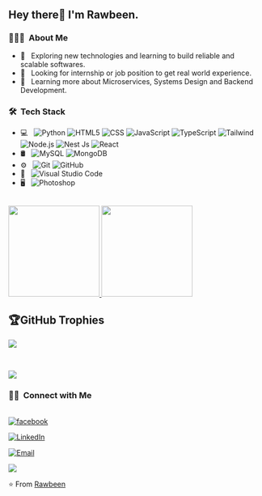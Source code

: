 

<h2> Hey there👋 I'm Rawbeen.</h2>

<h3> 👨🏻‍💻 &nbsp;About Me </h3>

- 🙂 &nbsp; Exploring new technologies and learning to build reliable and scalable softwares.
- 💼 &nbsp; Looking for internship or job position to get real world experience.
- 🌱 &nbsp; Learning more about Microservices, Systems Design and Backend Development.

<h3> 🛠 &nbsp;Tech Stack</h3>

- 💻 &nbsp;
  ![Python](https://img.shields.io/badge/-Python-333333?style=flat&logo=python)
  ![HTML5](https://img.shields.io/badge/-HTML5-333333?style=flat&logo=HTML5)
  ![CSS](https://img.shields.io/badge/-CSS-333333?style=flat&logo=CSS3&logoColor=1572B6)
  ![JavaScript](https://img.shields.io/badge/-JavaScript-333333?style=flat&logo=javascript)
  ![TypeScript](https://img.shields.io/badge/-TypeScript-333333?style=flat&logo=TypeScript&logoColor=00599C)
  ![Tailwind](https://img.shields.io/badge/-Tailwind-333333?style=flat&logo=tailwind&logoColor=563D7C)
  ![Node.js](https://img.shields.io/badge/-Node.js-333333?style=flat&logo=node.js)
  ![Nest Js](https://img.shields.io/badge/NestJs-NodeJs%20Framework-red)
  ![React](https://img.shields.io/badge/-React-333333?style=flat&logo=react)
- 🛢 &nbsp;
  ![MySQL](https://img.shields.io/badge/-MySQL-333333?style=flat&logo=mysql)
  ![MongoDB](https://img.shields.io/badge/-MongoDB-333333?style=flat&logo=mongodb)
- ⚙️ &nbsp;
  ![Git](https://img.shields.io/badge/-Git-333333?style=flat&logo=git)
  ![GitHub](https://img.shields.io/badge/-GitHub-333333?style=flat&logo=github)
- 🔧 &nbsp;
  ![Visual Studio Code](https://img.shields.io/badge/-Visual%20Studio%20Code-333333?style=flat&logo=visual-studio-code&logoColor=007ACC)
- 🖥 &nbsp;
  ![Photoshop](https://img.shields.io/badge/-Photoshop-333333?style=flat&logo=adobe-photoshop)

<br/>

<a href="https://github.com/reaver72">
  <img height="180em" src="https://github-readme-stats.vercel.app/api?username=reaver72&theme=buefy&show_icons=true" />
  <img height="180em" src="https://github-readme-stats.vercel.app/api/top-langs/?username=reaver72&theme=buefy&layout=compact" />
</a>

## 🏆GitHub Trophies
![](https://github-profile-trophy.vercel.app/?username=reaver72&theme=onedark&no-frame=true&no-bg=false&margin-w=4)

<br/>

![](https://quotes-github-readme.vercel.app/api?type=horizontal&theme=radical&t=u)



<h3> 🤝🏻 &nbsp;Connect with Me </h3>

<br/>
<a href="https://www.facebook.com/rawbeenking.me/"><img alt="facebook" src="https://img.shields.io/badge/facebook-blue?style=flat-square&logo=facebook"></a>

<a href="https://www.linkedin.com/in/rawbeen72/"><img alt="LinkedIn" src="https://img.shields.io/badge/LinkedIn-rawbeen72-blue?style=flat-square&logo=linkedin"></a>

<a href="mailto:rawbeen72@gmail.com"><img alt="Email" src="https://img.shields.io/badge/Email-rawbeen72@gmail.com-blue?style=flat-square&logo=gmail"></a>

![](https://komarev.com/ghpvc/?username=reaver72&label=Visitors+Count&color=brightgreen)

⭐️ From [Rawbeen](https://github.com/reaver72)
